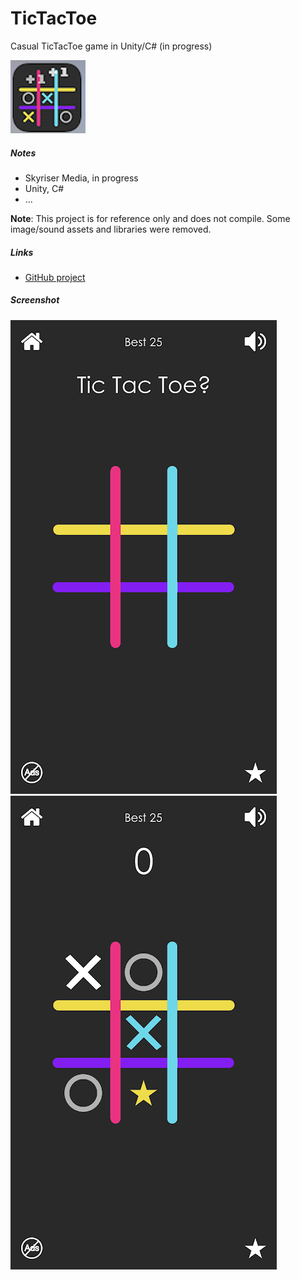 # TicTacToe
Casual TicTacToe game in Unity/C# (in progress)

![logo](https://github.com/chriscomeau/Portfolio/blob/master/images/tictactoe_icon.PNG)


##### Notes

* Skyriser Media, in progress
* Unity, C#
* ...

**Note**: This project is for reference only and does not compile. Some image/sound assets and libraries were removed.


##### Links

* [GitHub project](https://github.com/chriscomeau/TicTacToe)


##### Screenshot

![screenshot 1](https://github.com/chriscomeau/TicTacToe/blob/master/images/tictactoe1.PNG)
![screenshot 2](https://github.com/chriscomeau/TicTacToe/blob/master/images/tictactoe2.PNG)
